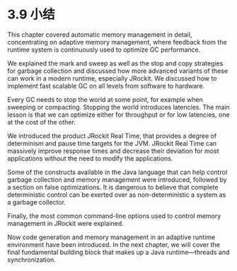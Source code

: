 # 3.9 小结

This chapter covered automatic memory management in detail, concentrating on adaptive memory management, where feedback from the runtime system is continuously used to optimize GC performance.

We explained the mark and sweep as well as the stop and copy strategies for garbage collection and discussed how more advanced variants of these can work in a modern runtime, especially JRockit. We discussed how to implement fast scalable GC on all levels from software to hardware.

Every GC needs to stop the world at some point, for example when sweeping or compacting. Stopping the world introduces latencies. The main lesson is that we can optimize either for throughput or for low latencies, one at the cost of the other.

We introduced the product JRockit Real Time, that provides a degree of determinism and pause time targets for the JVM. JRockit Real Time can massively improve response times and decrease their deviation for most applications without the need to modify the applications.

Some of the constructs available in the Java language that can help control garbage collection and memory management were introduced, followed by a section on false optimizations. It is dangerous to believe that complete deterministic control can be exerted over as non-deterministic a system as a garbage collector.

Finally, the most common command-line options used to control memory management in JRockit were explained.

Now code generation and memory management in an adaptive runtime environment have been introduced. In the next chapter, we will cover the final fundamental building block that makes up a Java runtime—threads and synchronization.
